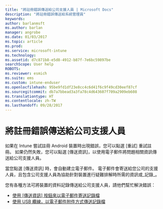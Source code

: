 ```yaml
---
title: "將註冊錯誤傳送給公司支援人員 | Microsoft Docs"
description: "將註冊錯誤傳送給系統管理員"
keywords: 
author: barlanmsft
ms.author: barlan
manager: angrobe
ms.date: 01/03/2017
ms.topic: article
ms.prod: 
ms.service: microsoft-intune
ms.technology: 
ms.assetid: d7c871b8-e5d8-4912-b87f-7e6bc59897be
searchScope: User help
ROBOTS: 
ms.reviewer: esmich
ms.suite: ems
ms.custom: intune-enduser
ms.openlocfilehash: 95be9fd1df23e8cc4c6d41f6c9f49cd30eef87cf
ms.sourcegitcommit: db7a7bbead3a3fa78c4d643607f709a2909eb608
ms.translationtype: HT
ms.contentlocale: zh-TW
ms.lasthandoff: 09/28/2017
---
```

# <a name="send-enrollment-errors-to-your-company-support"></a>將註冊錯誤傳送給公司支援人員

如果在 Intune 嘗試註冊 Android 裝置時出現錯誤，您可以點選 [重試] 重試註冊。 如果仍然失敗，您可以點選 [傳送資訊]，以使用電子郵件將問題相關資訊傳送給公司支援人員。

當您點選 [傳送資訊] 時，會自動建立電子郵件。 電子郵件會寄送給您公司的支援人員，且包含公司支援人員為協助針對裝置進行疑難排解時所需的資訊或_記錄_。

您有各種方法可將裝置的資料記錄傳送給公司支援人員，請他們幫忙解決錯誤：

- [使用 [傳送資訊] 按鈕來以電子郵件寄送記錄檔](send-logs-to-your-it-admin-by-email-android.md)
- [使用 USB 纜線，以電子郵件附件方式傳送記錄檔](send-logs-to-your-it-admin-using-cable-android.md)
